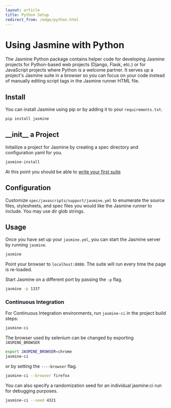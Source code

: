 ```yaml
---
layout: article
title: Python Setup
redirect_from: /edge/python.html
---
```


# Using Jasmine with Python
The Jasmine Python package contains helper code for developing Jasmine projects for Python-based web projects (Django, Flask, etc.)
or for JavaScript projects where Python is a welcome partner. It serves up a project's Jasmine suite in a browser so you can focus on
your code instead of manually editing script tags in the Jasmine runner HTML file.

## Install
You can install Jasmine using pip or by adding it to your `requirements.txt`.

```sh
pip install jasmine
```

## \_\_init\_\_ a Project
Initailize a project for Jasmine by creating a spec directory and configuration yaml for you.

```sh
jasmine-install
```

At this point you should be able to [write your first suite](/tutorials/your_first_suite.html)

## Configuration
Customize `spec/javascripts/support/jasmine.yml` to enumerate the source files, stylesheets, and spec files you would like the
Jasmine runner to include. You may use dir glob strings.

## Usage
Once you have set up your `jasmine.yml`, you can start the Jasmine server by running `jasmine`.

```sh
jasmine
```

Point your browser to `localhost:8888`. The suite will run every time the page is re-loaded.

Start Jasmine on a different port by passing the `-p` flag.

```sh
jasmine -p 1337
```

### Continuous Integration
For Continuous Integration environments, run `jasmine-ci` in the project build steps:

```sh
jasmine-ci
```


The browser used by selenium can be changed by exporting `JASMINE_BROWSER`

```sh
export JASMINE_BROWSER=chrome
jasmine-ci
```

or by setting the `----browser` flag.

```sh
jasmine-ci --browser firefox
```

You can also specify a randomization seed for an individual jasmine:ci run for debugging purposes.

```sh
jasmine-ci --seed 4321
```

